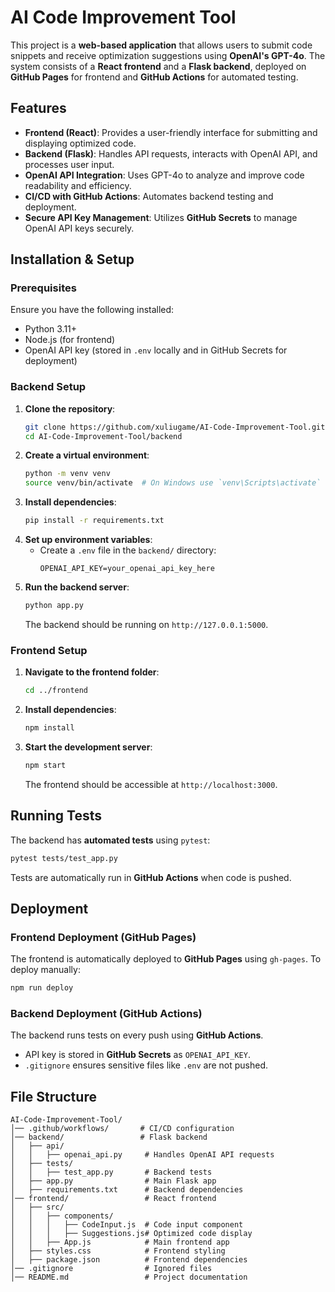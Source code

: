 # AI Code Improvement Tool

This project is a **web-based application** that allows users to submit code snippets and receive optimization suggestions using **OpenAI's GPT-4o**. The system consists of a **React frontend** and a **Flask backend**, deployed on **GitHub Pages** for frontend and **GitHub Actions** for automated testing.

## Features

- **Frontend (React)**: Provides a user-friendly interface for submitting and displaying optimized code.
- **Backend (Flask)**: Handles API requests, interacts with OpenAI API, and processes user input.
- **OpenAI API Integration**: Uses GPT-4o to analyze and improve code readability and efficiency.
- **CI/CD with GitHub Actions**: Automates backend testing and deployment.
- **Secure API Key Management**: Utilizes **GitHub Secrets** to manage OpenAI API keys securely.

## Installation & Setup

### Prerequisites

Ensure you have the following installed:

- Python 3.11+
- Node.js (for frontend)
- OpenAI API key (stored in `.env` locally and in GitHub Secrets for deployment)

### Backend Setup

1. **Clone the repository**:
   ```bash
   git clone https://github.com/xuliugame/AI-Code-Improvement-Tool.git
   cd AI-Code-Improvement-Tool/backend
   ```
2. **Create a virtual environment**:
   ```bash
   python -m venv venv
   source venv/bin/activate  # On Windows use `venv\Scripts\activate`
   ```
3. **Install dependencies**:
   ```bash
   pip install -r requirements.txt
   ```
4. **Set up environment variables**:
   - Create a `.env` file in the `backend/` directory:
     ```env
     OPENAI_API_KEY=your_openai_api_key_here
     ```
5. **Run the backend server**:
   ```bash
   python app.py
   ```
   The backend should be running on `http://127.0.0.1:5000`.

### Frontend Setup

1. **Navigate to the frontend folder**:
   ```bash
   cd ../frontend
   ```
2. **Install dependencies**:
   ```bash
   npm install
   ```
3. **Start the development server**:
   ```bash
   npm start
   ```
   The frontend should be accessible at `http://localhost:3000`.

## Running Tests

The backend has **automated tests** using `pytest`:

```bash
pytest tests/test_app.py
```

Tests are automatically run in **GitHub Actions** when code is pushed.

## Deployment

### Frontend Deployment (GitHub Pages)

The frontend is automatically deployed to **GitHub Pages** using `gh-pages`. To deploy manually:

```bash
npm run deploy
```

### Backend Deployment (GitHub Actions)

The backend runs tests on every push using **GitHub Actions**.

- API key is stored in **GitHub Secrets** as `OPENAI_API_KEY`.
- `.gitignore` ensures sensitive files like `.env` are not pushed.

## File Structure

```
AI-Code-Improvement-Tool/
│── .github/workflows/       # CI/CD configuration
│── backend/                 # Flask backend
│   ├── api/
│   │   ├── openai_api.py     # Handles OpenAI API requests
│   ├── tests/
│   │   ├── test_app.py       # Backend tests
│   ├── app.py                # Main Flask app
│   ├── requirements.txt      # Backend dependencies
│── frontend/                 # React frontend
│   ├── src/
│   │   ├── components/
│   │   │   ├── CodeInput.js  # Code input component
│   │   │   ├── Suggestions.js# Optimized code display
│   │   ├── App.js            # Main frontend app
│   ├── styles.css            # Frontend styling
│   ├── package.json          # Frontend dependencies
│── .gitignore                # Ignored files
│── README.md                 # Project documentation





